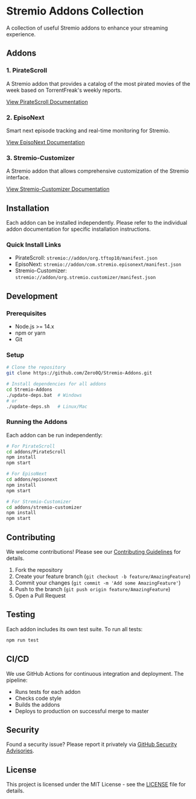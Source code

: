 # Stremio Addons Collection

A collection of useful Stremio addons to enhance your streaming experience.

## Addons

### 1. PirateScroll
A Stremio addon that provides a catalog of the most pirated movies of the week based on TorrentFreak's weekly reports.

[View PirateScroll Documentation](./addons/PirateScroll/README.md)

### 2. EpisoNext
Smart next episode tracking and real-time monitoring for Stremio.

[View EpisoNext Documentation](./addons/episonext/README.md)

### 3. Stremio-Customizer
A Stremio addon that allows comprehensive customization of the Stremio interface.

[View Stremio-Customizer Documentation](./addons/stremio-customizer/README.md)

## Installation

Each addon can be installed independently. Please refer to the individual addon documentation for specific installation instructions.

### Quick Install Links
- PirateScroll: `stremio://addon/org.tftop10/manifest.json`
- EpisoNext: `stremio://addon/com.stremio.episonext/manifest.json`
- Stremio-Customizer: `stremio://addon/org.stremio.customizer/manifest.json`

## Development

### Prerequisites
- Node.js >= 14.x
- npm or yarn
- Git

### Setup
```bash
# Clone the repository
git clone https://github.com/Zero0Q/Stremio-Addons.git

# Install dependencies for all addons
cd Stremio-Addons
./update-deps.bat  # Windows
# or
./update-deps.sh   # Linux/Mac
```

### Running the Addons
Each addon can be run independently:

```bash
# For PirateScroll
cd addons/PirateScroll
npm install
npm start

# For EpisoNext
cd addons/episonext
npm install
npm start

# For Stremio-Customizer
cd addons/stremio-customizer
npm install
npm start
```

## Contributing

We welcome contributions! Please see our [Contributing Guidelines](.github/CONTRIBUTING.md) for details.

1. Fork the repository
2. Create your feature branch (`git checkout -b feature/AmazingFeature`)
3. Commit your changes (`git commit -m 'Add some AmazingFeature'`)
4. Push to the branch (`git push origin feature/AmazingFeature`)
5. Open a Pull Request

## Testing

Each addon includes its own test suite. To run all tests:

```bash
npm run test
```

## CI/CD

We use GitHub Actions for continuous integration and deployment. The pipeline:
- Runs tests for each addon
- Checks code style
- Builds the addons
- Deploys to production on successful merge to master

## Security

Found a security issue? Please report it privately via [GitHub Security Advisories](https://github.com/Zero0Q/Stremio-Addons/security/advisories/new).

## License

This project is licensed under the MIT License - see the [LICENSE](LICENSE) file for details.
